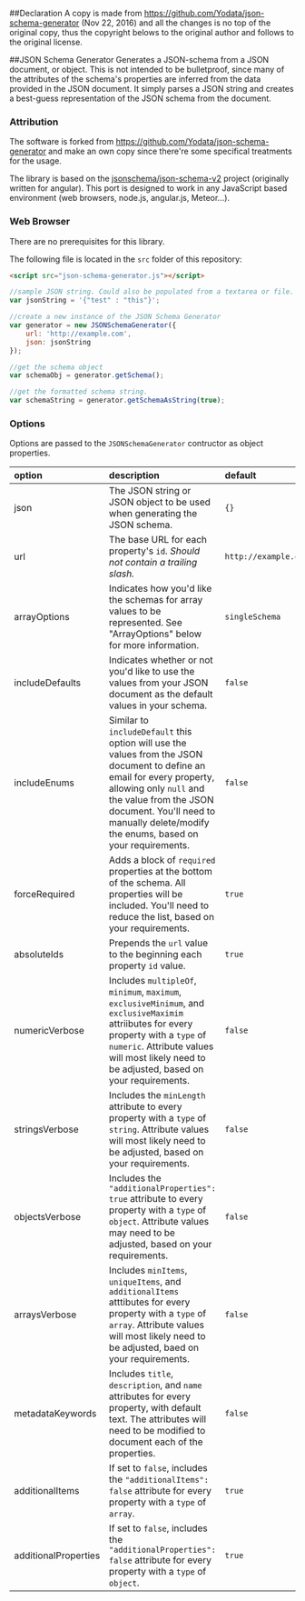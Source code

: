 ##Declaration
A copy is made from https://github.com/Yodata/json-schema-generator (Nov 22, 2016) and all the changes is no top of the original copy, thus the copyright belows to the original author and follows to the original license. 

##JSON Schema Generator
Generates a JSON-schema from a JSON document, or object. This is not intended to be bulletproof, since many of the attributes of the schema's properties are inferred from the data provided in the JSON document. It simply parses a JSON string and creates a best-guess representation of the JSON schema from the document.

### Attribution
The software is forked from https://github.com/Yodata/json-schema-generator and make an own copy since there're some specifical treatments for the usage.

The library is based on the [jsonschema/json-schema-v2](https://github.com/jsonschema/json-schema-v2) project (originally written for angular). This port is designed to work in any JavaScript based environment (web browsers, node.js, angular.js, Meteor...).

### Web Browser
There are no prerequisites for this library.

The following file is located in the `src` folder of this repository:

```html
<script src="json-schema-generator.js"></script>
```

```javascript
//sample JSON string. Could also be populated from a textarea or file.
var jsonString = '{"test" : "this"}';

//create a new instance of the JSON Schema Generator
var generator = new JSONSchemaGenerator({
	url: 'http://example.com',
	json: jsonString
});

//get the schema object
var schemaObj = generator.getSchema();

//get the formatted schema string.
var schemaString = generator.getSchemaAsString(true);
```

### Options
Options are passed to the `JSONSchemaGenerator` contructor as object properties.

| option | description | default |
|:-------|:------------|:--------|
| json   | The JSON string or JSON object to be used when generating the JSON schema. | `{}` |
| url    | The base URL for each property's `id`. *Should not contain a trailing slash.* | `http://example.com` |
| arrayOptions | Indicates how you'd like the schemas for array values to be represented. See "ArrayOptions" below for more information. | `singleSchema` |
| includeDefaults | Indicates whether or not you'd like to use the values from your JSON document as the default values in your schema. | `false` |
| includeEnums | Similar to `includeDefault` this option will use the values from the JSON document to define an email for every property, allowing only `null` and the value from the JSON document. You'll need to manually delete/modify the enums, based on your requirements. | `false` |
| forceRequired | Adds a block of `required` properties at the bottom of the schema. All properties will be included. You'll need to reduce the list, based on your requirements. | `true` |
| absoluteIds | Prepends the `url` value to the beginning each property `id` value. | `true` |
| numericVerbose | Includes `multipleOf`, `minimum`, `maximum`, `exclusiveMinimum`, and `exclusiveMaximim` attriibutes for every property with a `type` of `numeric`. Attribute values will most likely need to be adjusted, based on your requirements. | `false` |
| stringsVerbose | Includes the `minLength` attribute to every property with a `type` of `string`. Attribute values will most likely need to be adjusted, based on your requirements. | `false` |
| objectsVerbose | Includes the `"additionalProperties": true` attribute to every property with a `type` of `object`. Attribute values may need to be adjusted, based on your requirements.| `false` |
| arraysVerbose | Includes `minItems`, `uniqueItems`, and `additionalItems` atttibutes for every property with a `type` of `array`. Attribute values will most likely need to be adjusted, baed on your requirements. | `false` |
| metadataKeywords | Includes `title`, `description`, and `name` attributes for every property, with default text. The attributes will need to be modified to document each of the properties. | `false` |
| additionalItems | If set to `false`, includes the `"additionalItems": false` attribute for every property with a `type` of `array`. | `true` |
| additionalProperties |  If set to `false`, includes the `"additionalProperties": false` attribute for every property with a `type` of `object`. | `true` |

